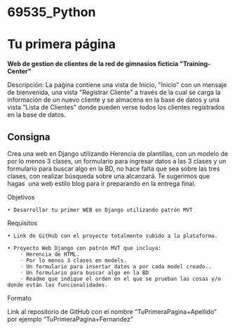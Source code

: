 # 69535_Python
# **Tu primera página**

**Web de gestion de clientes de la red de gimnasios ficticia "Training-Center"**

Descripción: La paǵina contiene una vista de Inicio, "Inicio" con un mensaje de bienvenida, una vista "Registrar Cliente" a través de la cual se carga la información de un nuevo cliente y se almacena en la base de datos y una vista "Lista de Clientes" donde pueden verse todos los clientes registrados en la base de datos.



Consigna
-
Crea una web en Django utilizando Herencia de plantillas, con un modelo de por lo menos 3 clases, un formulario para ingresar datos a las 3 clases y un formulario para buscar algo en la BD, no hace falta que sea sobre las tres clases, con realizar búsqueda sobre una alcanzará.
Te sugerimos que hagas  una web estilo blog para ir preparando en la entrega final.

Objetivos

    • Desarrollar tu primer WEB en Django utilizando patrón MVT
Requisitos

    • Link de GitHub con el proyecto totalmente subido a la plataforma.

    • Proyecto Web Django con patrón MVT que incluya: 
        ◦ Herencia de HTML.
        ◦ Por lo menos 3 clases en models.
        ◦ Un formulario para insertar datos a por cada model creado..
        ◦ Un formulario para buscar algo en la BD
        ◦ Readme que indique el orden en el que se prueban las cosas y/o donde están las funcionalidades.

Formato

Link al repositorio de GitHub con el nombre “TuPrimeraPagina+Apellido”  por ejemplo “TuPrimeraPagina+Fernandez”